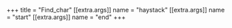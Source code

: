 +++
title = "Find_char"
[[extra.args]]
name = "haystack"
[[extra.args]]
name = "start"
[[extra.args]]
name = "end"
+++